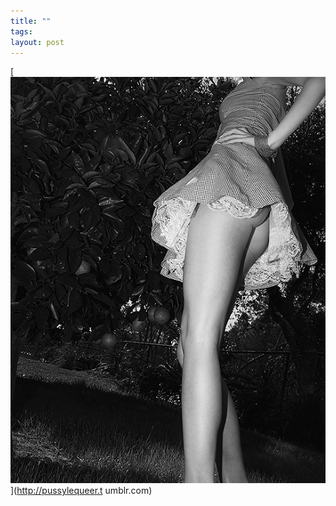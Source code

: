 ```yaml
--- 
title: ""
tags: 
layout: post
---
```

[![](/tumblr_files/tumblr_lv9dpd0qPg1qgquvwo1_1280.jpg)](http://pussylequeer.t
umblr.com)
